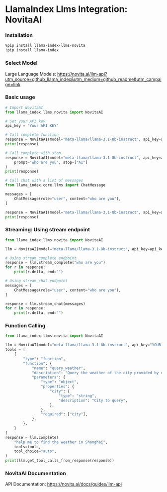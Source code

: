 # LlamaIndex Llms Integration: NovitaAI

### Installation

```bash
%pip install llama-index-llms-novita
!pip install llama-index
```
### Select Model
Large Language Models: https://novita.ai/llm-api?utm_source=github_llama_index&utm_medium=github_readme&utm_campaign=link

### Basic usage

```py
# Import NovitaAI
from llama_index.llms.novita import NovitaAI

# Set your API key
api_key = "Your API KEY"

# Call complete function
response = NovitaAI(model="meta-llama/llama-3.1-8b-instruct", api_key=api_key).complete("who are you")
print(response)

# Call complete with stop
response = NovitaAI(model="meta-llama/llama-3.1-8b-instruct", api_key=api_key).complete(
    prompt="who are you", stop=["AI"]
)
print(response)

# Call chat with a list of messages
from llama_index.core.llms import ChatMessage

messages = [
    ChatMessage(role="user", content="who are you"),
]

response = NovitaAI(model="meta-llama/llama-3.1-8b-instruct", api_key=api_key).chat(messages)
print(response)
```

### Streaming: Using stream endpoint

```py
from llama_index.llms.novita import NovitaAI

llm = NovitaAI(model="meta-llama/llama-3.1-8b-instruct", api_key=api_key)

# Using stream_complete endpoint
response = llm.stream_complete("who are you")
for r in response:
    print(r.delta, end="")

# Using stream_chat endpoint
messages = [
    ChatMessage(role="user", content="who are you"),
]

response = llm.stream_chat(messages)
for r in response:
    print(r.delta, end="")
```

### Function Calling

```py
from llama_index.llms.novita import NovitaAI

llm = NovitaAI(model="meta-llama/llama-3.1-8b-instruct", api_key="YOUR API KEY")
tools = [
    {
        "type": "function",
        "function": {
            "name": "query_weather",
            "description": "Query the weather of the city provided by user",
            "parameters": {
                "type": "object",
                "properties": {
                    "city": {
                        "type": "string",
                        "description": "City to query",
                    },
                },
                "required": ["city"],
            },
        },
    }
]
response = llm.complete(
    "help me to find the weather in Shanghai",
    tools=tools,
    tool_choice="auto",
)
print(llm.get_tool_calls_from_response(response))
```

### NovitaAI Documentation
API Documentation: https://novita.ai/docs/guides/llm-api            

